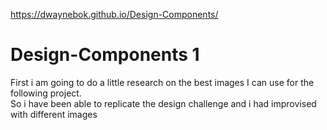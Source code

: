 https://dwaynebok.github.io/Design-Components/

# Design-Components 1

First i am going to do a little research on the best images I can use for the following project.  
So i have been able to replicate the design challenge and i had improvised with different images
